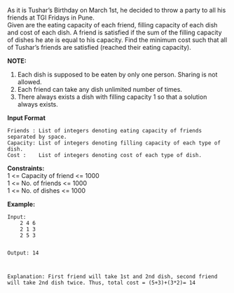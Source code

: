 <div class="markdown-content" id="problem-content">
<p>As it is Tushar’s Birthday on March 1st, he decided to throw a party to all his friends at TGI Fridays in Pune.<br/>
 Given are the eating capacity of each friend, filling capacity of each dish and cost of each dish. A friend is satisfied if the sum of the filling capacity of dishes he ate is equal to his capacity. Find the minimum cost such that all of Tushar’s friends are satisfied (reached their eating capacity).</p>
<p><strong>NOTE:</strong></p>
<ol>
<li>Each dish is supposed to be eaten by only one person. Sharing is not allowed.</li>
<li>Each friend can take any dish  unlimited number of times.</li>
<li>There always exists a dish with filling capacity 1 so that a solution always exists.</li>
</ol>
<p><strong>Input Format</strong></p>
<div class="highlighter-rouge"><pre class="highlight"><code>Friends : List of integers denoting eating capacity of friends separated by space.
Capacity: List of integers denoting filling capacity of each type of dish.
Cost :    List of integers denoting cost of each type of dish.
</code></pre>
</div>
<p><strong>Constraints:</strong><br/>
 1 &lt;= Capacity of friend &lt;= 1000<br/>
1 &lt;= No. of friends &lt;= 1000<br/>
1 &lt;= No. of dishes &lt;= 1000</p>
<p><strong>Example:</strong></p>
<div class="highlighter-rouge"><pre class="highlight"><code>Input:
    2 4 6
    2 1 3
    2 5 3

Output:
    14

Explanation: 
    First friend will take 1st and 2nd dish, second friend will take 2nd dish twice.  Thus, total cost = (5+3)+(3*2)= 14
</code></pre>
</div>

</div>